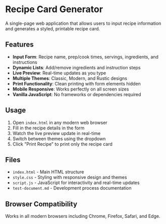 # Recipe Card Generator

A single-page web application that allows users to input recipe information and generates a styled, printable recipe card.

## Features

- **Input Form**: Recipe name, prep/cook times, servings, ingredients, and instructions
- **Dynamic Lists**: Add/remove ingredients and instruction steps
- **Live Preview**: Real-time updates as you type
- **Multiple Themes**: Classic, Modern, and Rustic designs
- **Print Functionality**: Clean printing with form elements hidden
- **Mobile Responsive**: Works perfectly on all screen sizes
- **Vanilla JavaScript**: No frameworks or dependencies required

## Usage

1. Open `index.html` in any modern web browser
2. Fill in the recipe details in the form
3. Watch the live preview update in real-time
4. Switch between themes using the dropdown
5. Click "Print Recipe" to print only the recipe card

## Files

- `index.html` - Main HTML structure
- `style.css` - Styling with responsive design and themes
- `script.js` - JavaScript for interactivity and real-time updates
- `test-document.md` - Development process documentation

## Browser Compatibility

Works in all modern browsers including Chrome, Firefox, Safari, and Edge.
